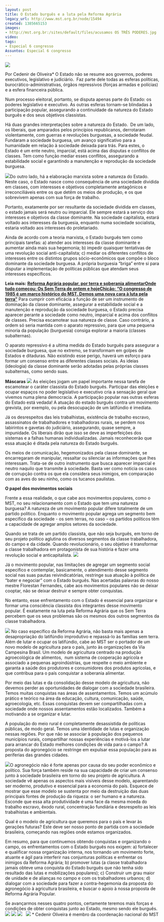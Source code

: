 ```yaml
---
layout: post
title: O Estado burguês e a luta pela Reforma Agrária
legacy_url: http://www.mst.org.br/node/15494
created: 1385665153
images:
- http://mst.org.br:/sites/default/files/acusamos OS TRÊS PODERES.jpg
video: 
tags:
- Especial 6 congresso
Assuntos: Especial 6 congresso
---
```



![](/sites/default/files/acusamos%20OS%20TR%C3%8AS%20PODERES.jpg)


Por Cedenir de Oliveira\*
O Estado não se resume aos governos, poderes executivos, legislativo e judiciário.  Faz parte dele todas as esferas políticas, burocrático-administrativas, órgãos repressivos (forças armadas e polícias) e a esfera financeira pública.


Num processo eleitoral, portanto, se disputa apenas parte do Estado: os poderes legislativo e executivo. As outras esferas tornam-se blindadas à participação popular, assegurando a continuidade da natureza do Estado burguês e dos seus objetivos classistas.


Há duas grandes interpretações sobre a natureza do Estado.  De um lado, os liberais, que amparados pelos princípios republicanos, derrotaram violentamente, com guerras e revoluções burguesas, a sociedade feudal. Fundaram a sociedade burguesa, um avanço significativo para a humanidade em relação à sociedade deixada para trás. Para estes, o Estado é um ente neutro, imparcial, está acima das disputas e conflitos de classes. Tem como função mediar esses conflitos, assegurando a estabilidade social e garantindo a manutenção e reprodução da sociedade burguesa.


![](/sites/default/files/encarte_niemeyer.jpg)Do outro lado, há a elaboração marxista sobre a natureza do Estado. Neste caso, o Estado nasce como consequência de uma sociedade dividida em classes, com interesses e objetivos completamente antagônicos e irreconciliáveis entre os que detêm os meios de produção, e os que sobrevivem apenas com sua força de trabalho.


Portanto, exatamente por ser resultante da sociedade dividida em classes, o estado jamais será neutro ou imparcial. Ele sempre estará a serviço dos interesses e objetivos da classe dominante. Na sociedade capitalista, estará voltado aos interesses da burguesia, enquanto numa sociedade socialista, estaria voltado aos interesses do proletariado.


Ainda de acordo com a teoria marxista, o Estado burguês tem como principais tarefas: a) atender aos interesses da classe dominante e aumentar ainda mais sua hegemonia; b) impedir quaisquer tentativas de uma revolução social anti-capitalista; c) mediar os diferentes conflitos de interesses entre os distintos grupos sócio-econômicos que compõe o bloco dominante da sociedade burguesa. A própria burguesia “briga” entre si para disputar a implementação de políticas públicas que atendam seus interesses específicos. 


**Leia mais:**
[**Reforma Agrária popular, por terra e soberania alimentar**](http://www.mst.org.br/congresso6/Reforma-Agraria-popular-por-terra-e-soberania-alimentar)[**Onde tudo começou: Os Sem Terra de ontem e hoje**](http://www.mst.org.br/especial6congresso/Onde-tudo-come%C3%A7ou-Os-Sem-Terra-de-ontem-e-hoje)[**Chicão: “O congresso de 1985 é um marco histórico do MST. Demos uma nova cara à luta pela terra”**](http://www.mst.org.br/congresso1/O-congresso-de-1985-e-um-marco-historico-do-MST-Demos-uma-nova-cara-a-luta-pela-terra)
Para cumprir com eficácia a função de ser um instrumento de dominação da classe dominante, assegurar a estabilidade social e a manutenção e reprodução da sociedade burguesa, o Estado precisa aparecer perante a sociedade como neutro, imparcial e acima dos conflitos de classes. Precisa escamotear sua natureza de classe. Caso contrário, a ordem só seria mantida com o aparato repressivo, para que uma pequena minoria da população (burguesia) consiga explorar a maioria (classes subalternas).


O aparato repressivo é a ultima medida do Estado burguês para assegurar a sociedade burguesa, que no extremo, se transformam em golpes de Estados e ditaduras. Não existindo esse perigo, haverá um esforço para formar um consenso entre as diferentes classes sociais. As ideias (ideologia) da classe dominante serão adotadas pelas próprias classes subalternas, como sendo suas.


**Máscaras**
![](/sites/default/files/Marcha%20Nacional%202005%20cred.jpg)
As eleições jogam um papel importante nessa tarefa de escamotear o caráter classista do Estado burguês. Participar das eleições e ocupar espaços no poder legislativo e executivo cria a sensação geral que vivemos numa plena democracia. A participação popular nas outras esferas do Estado está vedada! A atuação do estado burguês contra um movimento grevista, por exemplo, ou pela desocupação de um latifúndio é imediata. 

Já os desrespeitos das leis trabalhistas, existência de trabalho escravo, assassinatos de trabalhadores e trabalhadoras rurais, se perdem nos labirintos e gavetas do judiciário, assegurando, quase sempre, a impunidade. Os liberais dirão que isso se deve as imperfeições dos sistemas e a falhas humanas individualizadas. Jamais reconhecerão que essa atuação é ditada pela natureza do Estado burguês.


Os meios de comunicação, hegemonizados pela classe dominante, se encarregaram de manipular, ressaltar ou silenciar as informações que lhes interessam. Trata-se de outro instrumento que busca aparecer imparcial e neutro naquilo que transmite à sociedade. Basta ver como noticia os casos de corrupção contra os que ela considera seus inimigos, em comparação com as aves do seu ninho, como os tucanos paulistas.

**O papel dos movimentos sociais**


Frente a essa realidade, o que cabe aos movimentos populares, como o MST, no seu relacionamento com o Estado que tem uma natureza burguesa? A natureza de um movimento popular difere totalmente de um partido político. Enquanto o movimento popular agrega um segmento bem especifico da sociedade - os sem terras, no caso – os partidos políticos têm a capacidade de agregar amplos setores da sociedade. 


Quando se trata de um partido classista, que não seja burguês, em torno de seu projeto político aglutina os diversos segmentos da classe trabalhadora, do campo e da cidade. Quando revolucionário, o seu objetivo é transformar a classe trabalhadora em protagonista de sua história e fazer uma revolução social e anticapitalista.
![](/sites/default/files/Marcha%20Nacional%202005%20cred%20Francisco%20Rojas%20%2832%29_0.jpg)

Já o movimento popular, nas limitações de agregar um segmento social especifico e contemplar, basicamente, o atendimento desse segmento social nas suas pautas reivindicatórias, restringe sua atuação à política de “bater e negociar” com o Estado burguês. Nas acertadas palavras do nosso mestre Florestan Fernandes, cabe aos movimentos populares não se deixar cooptar, não se deixar destruir e sempre obter conquistas.


No entanto, esse enfrentamento com o Estado é essencial para organizar e formar uma consciência classista dos integrantes desse movimento popular. É exatamente na luta pela Reforma Agrária que os Sem Terra percebem que os seus problemas são os mesmos dos outros segmentos da classe trabalhadora. 

![](/sites/default/files/assentamento%20de%20promiss%C3%A3o-dandara%21.jpg)
No caso específico da Reforma Agrária, não basta mais apenas a desapropriação do latifúndio improdutivo e repassá-lo às famílias sem terra. Além de lutar e ocupar os latifúndio, cabe ao MST ser o portador de um novo modelo de agricultura para o país, junto às organizações da Via Campesina Brasil. Um modelo de agricultura centrado na produção agroecológica de alimentos,  num sistema de cooperação agrícola e associado a pequenas agroindústrias, que respeite o meio ambiente e garanta a saúde dos produtores e consumidores dos produtos agrícolas, e que contribua para o país conquistar a soberania alimentar.


Por meio das lutas e da consolidação desse modelo de agricultura, não devemos perder as oportunidades de dialogar com a sociedade brasileira. Temos muitas conquistas nas áreas de assentamentos. Temos um acúmulo prático e teórico na área da educação, cultura, comunicação, saúde, agroecologia, etc. Essas conquistas devem ser compartilhadas com a sociedade onde nossos assentamentos estão localizados. Também a motivando a se organizar e lutar.


A população do meio rural é completamente desassistida de políticas públicas, de modo geral. Temos uma identidade de lutas e organização nessas regiões. Por que não se associar à população dos pequenos municípios rurais, compartilhar nossas experiências e motivá-los a lutar para arrancar do Estado melhores condições de vida para o campo? A proposta do agronegócio se restringe em expulsar essa população para as periferias das grandes cidades.


![](/sites/default/files/Marcha%20Nacional%202005%20cred%20Francisco%20Rojas%20%286%29%21.jpg)O agronegócio não é forte apenas por causa do seu poder econômico e político. Sua força também reside na sua capacidade de criar um consenso junto à sociedade brasileira em torno do seu projeto de agricultura. A sociedade vê apenas os aspectos mais visíveis desse modelo, aparentando ser moderno, produtivo e essencial para a economia do país. Esquece de mostrar que esse modelo se sustenta por meio da destruição das duas principais fontes de produção da riqueza: o ser humano e a natureza. Esconde que essa alta produtividade é uma face da mesma moeda do trabalho escravo, êxodo rural, concentração fundiária e desrespeito as leis trabalhistas e ambientais.


Qual é o modelo de agricultura que queremos para o país e levar às gerações futuras? Este deve ser nosso ponto de partida com a sociedade brasileira, começando nas regiões onde estamos organizados.


Em resumo, para que continuemos obtendo conquistas e organizando o campo, os enfrentamentos com o Estado burguês nos exigem: a) fortalecer e qualificar nossa organização interna, nos tornando um movimento forte, atuante e ágil para interferir nas conjunturas políticas e enfrentar os inimigos da Reforma Agrária; b) promover lutas (a classe trabalhadora jamais obteve uma conquista do Estado burguês que não tenha sido resultado das lutas e mobilizações populares); c) Construir um grau maior de unidade e de alianças no campo e com os trabalhadores urbanos; d) dialogar com a sociedade para fazer a contra-hegemonia da proposta do agronegócio à agricultura brasileira, e buscar o apoio à nossa proposta de Reforma Agrária Popular.


Se avançarmos nesses quatro pontos, certamente teremos mais forças e condições de obter conquistas junto ao Estado, mesmo sendo ele burguês.
![](http://www.mst.org.br/sites/default/files/PE%20ocupa%C3%A7%C3%A3o%20engenho%20cred%20Alexandre%20severo.jpg)
![](/sites/default/files/24%29.jpg)
![](/sites/default/files/Marcha%20Nacional%202005%20cred%20Francisco%20Rojas%20%2817%29.jpg)
 
![](/sites/default/files/PA%202007%20Ferrovia%21.jpg)
\* Cedenir Oliveira é membro da coordenação nacional do MST
